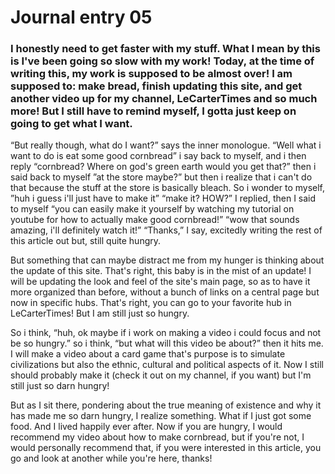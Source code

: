# Journal entry 05

### I honestly need to get faster with my stuff. What I mean by this is I've been going so slow with my work! Today, at the time of writing this, my work is supposed to be almost over! I am supposed to: make bread, finish updating this site, and get another video up for my channel, LeCarterTimes and so much more! But I still have to remind myself, I gotta just keep on going to get what I want.

“But really though, what do I want?” says the inner monologue. “Well what i want to do is eat some good cornbread” i say back to myself, and i then reply “cornbread? Where on god's green earth would you get that?” then i said back to myself ”at the store maybe?” but then i realize that i can't do that because the stuff at the store is basically bleach. So i wonder to myself, ”huh i guess i'll just have to make it” “make it? HOW?” I replied, then I said to myself “you can easily make it yourself by watching my tutorial on youtube for how to actually make good cornbread!” “wow that sounds amazing, i'll definitely watch it!” “Thanks,” I say, excitedly writing the rest of this article out but, still quite hungry. 

But something that can maybe distract me from my hunger is thinking about the update of this site. That's right, this baby is in the mist of an update! I will be updating the look and feel of the site's main page, so as to have it more organized than before, without a bunch  of links on a central page but now in specific hubs. That's right, you can go to your favorite hub in LeCarterTimes! But I am still just so hungry.


So i think, “huh, ok maybe if i work on making a video i could focus and not be so hungry.” so i think, “but what will this video be about?” then it hits me. I will make a video about a card game that's purpose is to simulate civilizations but also the ethnic, cultural and political aspects of it. Now I still should probably make it (check it out on my channel, if you want) but I'm still just so darn hungry!
 
But as I sit there, pondering about the true meaning of existence and why it has made me so darn hungry, I realize something. What if I just got some food. And I lived happily ever after. Now if you are hungry, I would recommend my video about how to make cornbread, but if you're not, I would personally recommend that, if you were interested in this article, you go and look at another while you're here, thanks!
